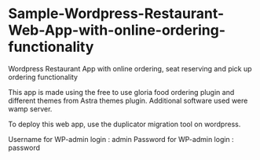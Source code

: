 # Sample-Wordpress-Restaurant-Web-App-with-online-ordering-functionality
Wordpress Restaurant App with online ordering, seat reserving and pick up ordering functionality

This app is made using the free to use gloria food ordering plugin and different themes from Astra themes plugin. Additional software used were wamp server.

To deploy this web app, use the duplicator migration tool on wordpress.

Username for WP-admin login : admin
Password for WP-admin login : password
